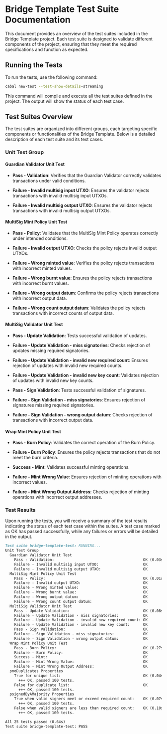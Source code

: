 # Bridge Template Test Suite Documentation

This document provides an overview of the test suites included in the Bridge Template project. Each test suite is designed to validate different components of the project, ensuring that they meet the required specifications and function as expected.

## Running the Tests

To run the tests, use the following command:

```sh
cabal new-test --test-show-details=streaming
```

This command will compile and execute all the test suites defined in the project. The output will show the status of each test case.

## Test Suites Overview

The test suites are organized into different groups, each targeting specific components or functionalities of the Bridge Template. Below is a detailed description of each test suite and its test cases.

### Unit Test Group

#### Guardian Validator Unit Test

- **Pass - Validation**: Verifies that the Guardian Validator correctly validates transactions under valid conditions.

- **Failure - Invalid multisig input UTXO**: Ensures the validator rejects transactions with invalid multisig input UTXOs.

- **Failure - Invalid multisig output UTXO**: Ensures the validator rejects transactions with invalid multisig output UTXOs.

#### MultiSig Mint Policy Unit Test

- **Pass - Policy**: Validates that the MultiSig Mint Policy operates correctly under intended conditions.

- **Failure - Invalid output UTXO**: Checks the policy rejects invalid output UTXOs.

- **Failure - Wrong minted value**: Verifies the policy rejects transactions with incorrect minted values.

- **Failure - Wrong burnt value**: Ensures the policy rejects transactions with incorrect burnt values.

- **Failure - Wrong output datum**: Confirms the policy rejects transactions with incorrect output data.

- **Failure - Wrong count output datum**: Validates the policy rejects transactions with incorrect counts of output data.

#### MultiSig Validator Unit Test

- **Pass - Update Validation**: Tests successful validation of updates.

- **Failure - Update Validation - miss signatories**: Checks rejection of updates missing required signatories.

- **Failure - Update Validation - invalid new required count**: Ensures rejection of updates with invalid new required counts.

- **Failure - Update Validation - invalid new key count**: Validates rejection of updates with invalid new key counts.

- **Pass - Sign Validation**: Tests successful validation of signatures.

- **Failure - Sign Validation - miss signatories**: Ensures rejection of signatures missing required signatories.

- **Failure - Sign Validation - wrong output datum**: Checks rejection of transactions with incorrect output data.

#### Wrap Mint Policy Unit Test

- **Pass - Burn Policy**: Validates the correct operation of the Burn Policy.

- **Failure - Burn Policy**: Ensures the policy rejects transactions that do not meet the burn criteria.

- **Success - Mint**: Validates successful minting operations.

- **Failure - Mint Wrong Value**: Ensures rejection of minting operations with incorrect values.

- **Failure - Mint Wrong Output Address**: Checks rejection of minting operations with incorrect output addresses.

### Test Results

Upon running the tests, you will receive a summary of the test results indicating the status of each test case within the suites. A test case marked as OK has passed successfully, while any failures or errors will be detailed in the output.

```markdown
Test suite bridge-template-test: RUNNING...
Unit Test Group
  Guardian Validator Unit Test
    Pass - Validation:                                        OK (0.03s)
    Failure - Invalid multisig input UTXO:                    OK
    Failure - Invalid multisig output UTXO:                   OK
  MultiSig Mint Policy Unit Test
    Pass - Policy:                                            OK (0.01s)
    Failure - Invalid output UTXO:                            OK
    Failure - Wrong minted value:                             OK
    Failure - Wrong burnt value:                              OK
    Failure - Wrong output datum:                             OK
    Failure - Wrong count output datum:                       OK
  MultiSig Validator Unit Test
    Pass - Update Validation:                                 OK (0.08s)
    Failure - Update Validation - miss signatories:           OK
    Failure - Update Validation - invalid new required count: OK
    Failure - Update Validation - invalid new key count:      OK
    Pass - Sign Validation:                                   OK
    Failure - Sign Validation - miss signatories:             OK
    Failure - Sign Validation - wrong output datum:           OK
  Wrap Mint Policy Unit Test
    Pass - Burn Policy:                                       OK (0.27s)
    Failure - Burn Policy:                                    OK
    Success - Mint:                                           OK
    Failure - Mint Wrong Value:                               OK
    Failure - Mint Wrong Output Address:                      OK
  pnoDuplicates Properties
    True for unique list:                                     OK (0.04s)
      +++ OK, passed 100 tests.
    False for duplicate list:                                 OK
      +++ OK, passed 100 tests.
  psignedByAMajority Properties
    True when valid signers meet or exceed required count:    OK (0.07s)
      +++ OK, passed 100 tests.
    False when valid signers are less than required count:    OK (0.10s)
      +++ OK, passed 100 tests.

All 25 tests passed (0.64s)
Test suite bridge-template-test: PASS
```
